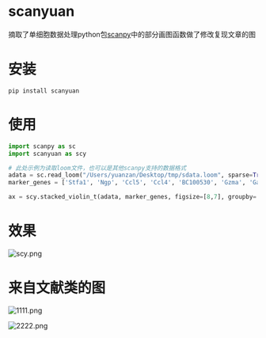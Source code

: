 # scanyuan
摘取了单细胞数据处理python包[scanpy](https://scanpy.readthedocs.io/en/stable/installation.html "scanpy")中的部分画图函数做了修改复现文章的图

# 安装
```
pip install scanyuan
```

# 使用

```python
import scanpy as sc
import scanyuan as scy

# 此处示例为读取loom文件，也可以是其他scanpy支持的数据格式
adata = sc.read_loom("/Users/yuanzan/Desktop/tmp/sdata.loom", sparse=True, cleanup=False, X_name='spliced', obs_names='CellID', var_names='Gene', dtype='float32')
marker_genes = ['Stfa1', 'Ngp', 'Ccl5', 'Ccl4', 'BC100530', 'Gzma', 'Gata2', 'Cd74']

ax = scy.stacked_violin_t(adata, marker_genes, figsize=[8,7], groupby='ClusterName')
```

# 效果
![scy.png](https://raw.githubusercontent.com/seqyuan/scanyuan/master/scy.png=40)

# 来自文献类的图
![1111.png](https://raw.githubusercontent.com/seqyuan/scanyuan/master/1111.png=40)

![2222.png](https://raw.githubusercontent.com/seqyuan/scanyuan/master/2222.png=40)





